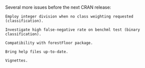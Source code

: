 Several more issues before the next CRAN release:

	Employ integer division when no class weighting requested (classification).
	
	Investigate high false-negative rate on benchml test (binary classification).
	
	Compatibility with forestFloor package.
	
	Bring help files up-to-date.
	
	Vignettes.
